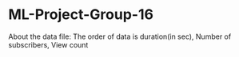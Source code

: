 # ML-Project-Group-16

About the data file: 
The order of data is duration(in sec), Number of subscribers, View count

